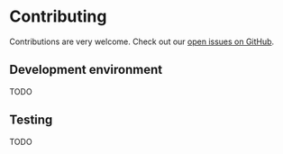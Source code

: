 # Contributing

Contributions are very welcome. Check out our [open issues on GitHub](https://github.com/kr8s-org/kr8s/issues).

## Development environment

TODO

## Testing

TODO
